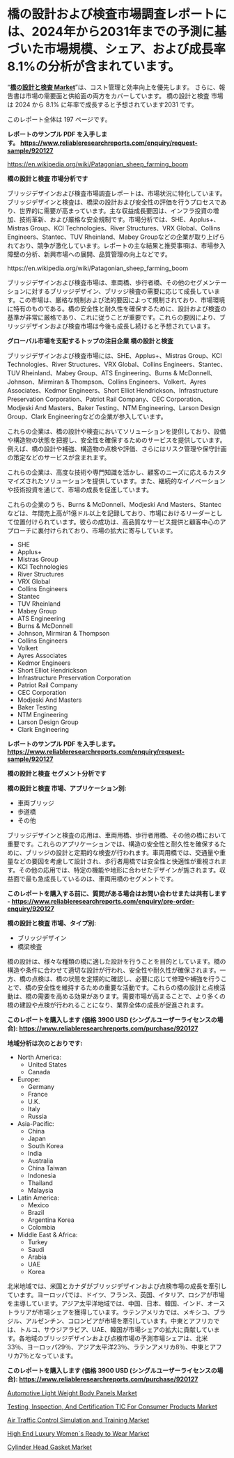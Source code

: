 <p><h1>橋の設計および検査市場調査レポートには、2024年から2031年までの予測に基づいた市場規模、シェア、および成長率8.1%の分析が含まれています。</h1></p><p>&ldquo;<strong><a href="https://www.reliableresearchreports.com/bridge-design-and-inspection-r920127">橋の設計と検査 Market</a></strong>&rdquo;は、コスト管理と効率向上を優先します。 さらに、報告書は市場の需要面と供給面の両方をカバーしています。 橋の設計と検査 市場は 2024 から 8.1% に年率で成長すると予想されています2031 です。</p>
<p>このレポート全体は 197 ページです。</p>
<p><strong>レポートのサンプル PDF を入手します。&nbsp;<a href="https://www.reliableresearchreports.com/enquiry/request-sample/920127">https://www.reliableresearchreports.com/enquiry/request-sample/920127</a></strong></p>
<p><a href="https://en.wikipedia.org/wiki/Patagonian_sheep_farming_boom">https://en.wikipedia.org/wiki/Patagonian_sheep_farming_boom</a></p>
<p><strong>橋の設計と検査 市場分析です</strong></p>
<p><p>ブリッジデザインおよび検査市場調査レポートは、市場状況に特化しています。ブリッジデザインと検査は、橋梁の設計および安全性の評価を行うプロセスであり、世界的に需要が高まっています。主な収益成長要因は、インフラ投資の増加、技術革新、および厳格な安全規制です。市場分析では、SHE、Applus+、Mistras Group、KCI Technologies、River Structures、VRX Global、Collins Engineers、Stantec、TUV Rheinland、Mabey Groupなどの企業が取り上げられており、競争が激化しています。レポートの主な結果と推奨事項は、市場参入障壁の分析、新興市場への展開、品質管理の向上などです。</p></p>
<p>https://en.wikipedia.org/wiki/Patagonian_sheep_farming_boom</p>
<p><p>ブリッジデザインおよび検査市場は、車両橋、歩行者橋、その他のセグメンテーションに対するブリッジデザイン、ブリッジ検査の需要に応じて成長しています。この市場は、厳格な規制および法的要因によって規制されており、市場環境に特有のものである。橋の安全性と耐久性を確保するために、設計および検査の基準が非常に厳格であり、これに従うことが重要です。これらの要因により、ブリッジデザインおよび検査市場は今後も成長し続けると予想されています。</p></p>
<p><strong>グローバル市場を支配するトップの注目企業 橋の設計と検査</strong></p>
<p><p>ブリッジデザインおよび検査市場には、SHE、Applus+、Mistras Group、KCI Technologies、River Structures、VRX Global、Collins Engineers、Stantec、TUV Rheinland、Mabey Group、ATS Engineering、Burns & McDonnell、Johnson、Mirmiran & Thompson、Collins Engineers、Volkert、Ayres Associates、Kedmor Engineers、Short Elliot Hendrickson、Infrastructure Preservation Corporation、Patriot Rail Company、CEC Corporation、Modjeski And Masters、Baker Testing、NTM Engineering、Larson Design Group、Clark Engineeringなどの企業が参入しています。</p><p>これらの企業は、橋の設計や検査においてソリューションを提供しており、設備や構造物の状態を把握し、安全性を確保するためのサービスを提供しています。例えば、橋の設計や補強、構造物の点検や評価、さらにはリスク管理や保守計画の策定などのサービスが含まれます。</p><p>これらの企業は、高度な技術や専門知識を活かし、顧客のニーズに応えるカスタマイズされたソリューションを提供しています。また、継続的なイノベーションや技術投資を通じて、市場の成長を促進しています。</p><p>これらの企業のうち、Burns & McDonnell、Modjeski And Masters、Stantecなどは、年間売上高が1億ドル以上を記録しており、市場におけるリーダーとして位置付けられています。彼らの成功は、高品質なサービス提供と顧客中心のアプローチに裏付けられており、市場の拡大に寄与しています。</p></p>
<p><ul><li>SHE</li><li>Applus+</li><li>Mistras Group</li><li>KCI Technologies</li><li>River Structures</li><li>VRX Global</li><li>Collins Engineers</li><li>Stantec</li><li>TUV Rheinland</li><li>Mabey Group</li><li>ATS Engineering</li><li>Burns & McDonnell</li><li>Johnson, Mirmiran & Thompson</li><li>Collins Engineers</li><li>Volkert</li><li>Ayres Associates</li><li>Kedmor Engineers</li><li>Short Elliot Hendrickson</li><li>Infrastructure Preservation Corporation</li><li>Patriot Rail Company</li><li>CEC Corporation</li><li>Modjeski And Masters</li><li>Baker Testing</li><li>NTM Engineering</li><li>Larson Design Group</li><li>Clark Engineering</li></ul></p>
<p><strong>レポートのサンプル PDF を入手します。 <a href="https://www.reliableresearchreports.com/enquiry/request-sample/920127">https://www.reliableresearchreports.com/enquiry/request-sample/920127</a></strong></p>
<p><strong>橋の設計と検査 セグメント分析です</strong></p>
<p><strong>橋の設計と検査 市場、アプリケーション別:</strong></p>
<p><ul><li>車両ブリッジ</li><li>歩道橋</li><li>その他</li></ul></p>
<p><p>ブリッジデザインと検査の応用は、車両用橋、歩行者用橋、その他の橋において重要です。これらのアプリケーションでは、構造の安全性と耐久性を確保するために、ブリッジの設計と定期的な検査が行われます。車両用橋では、交通量や重量などの要因を考慮して設計され、歩行者用橋では安全性と快適性が重視されます。その他の応用では、特定の機能や地形に合わせたデザインが施されます。収益面で最も急成長しているのは、車両用橋のセグメントです。</p></p>
<p><strong>このレポートを購入する前に、質問がある場合はお問い合わせまたは共有します - <a href="https://www.reliableresearchreports.com/enquiry/pre-order-enquiry/920127">https://www.reliableresearchreports.com/enquiry/pre-order-enquiry/920127</a></strong></p>
<p><strong>橋の設計と検査 市場、タイプ別:</strong></p>
<p><ul><li>ブリッジデザイン</li><li>橋梁検査</li></ul></p>
<p><p>橋の設計は、様々な種類の橋に適した設計を行うことを目的としています。橋の構造や条件に合わせて適切な設計が行われ、安全性や耐久性が確保されます。一方、橋の点検は、橋の状態を定期的に確認し、必要に応じて修理や補強を行うことで、橋の安全性を維持するための重要な活動です。これらの橋の設計と点検活動は、橋の需要を高める効果があります。需要市場が高まることで、より多くの橋の建設や点検が行われることになり、業界全体の成長が促進されます。</p></p>
<p><strong>このレポートを購入します (価格 3900 USD (シングルユーザーライセンスの場合): <a href="https://www.reliableresearchreports.com/purchase/920127">https://www.reliableresearchreports.com/purchase/920127</a></strong></p>
<p><strong>地域分析は次のとおりです:</strong></p>
<p><ul>
    <li>
        North America:
        <ul>
            <li>United States</li>
            <li>Canada</li>
        </ul>
    </li>
    <li>
        Europe:
        <ul>
            <li>Germany</li>
            <li>France</li>
            <li>U.K.</li>
            <li>Italy</li>
            <li>Russia</li>
        </ul>
    </li>
    <li>
        Asia-Pacific:
        <ul>
            <li>China</li>
            <li>Japan</li>
            <li>South Korea</li>
            <li>India</li>
            <li>Australia</li>
            <li>China Taiwan</li>
            <li>Indonesia</li>
            <li>Thailand</li>
            <li>Malaysia</li>
        </ul>
    </li>
    <li>
        Latin America:
        <ul>
            <li>Mexico</li>
            <li>Brazil</li>
            <li>Argentina Korea</li>
            <li>Colombia</li>
        </ul>
    </li>
    <li>
        Middle East & Africa:
        <ul>
            <li>Turkey</li>
            <li>Saudi</li>
            <li>Arabia</li>
            <li>UAE</li>
            <li>Korea</li>
        </ul>
    </li>
    </ul></p>
<p><p>北米地域では、米国とカナダがブリッジデザインおよび点検市場の成長を牽引しています。ヨーロッパでは、ドイツ、フランス、英国、イタリア、ロシアが市場を主導しています。アジア太平洋地域では、中国、日本、韓国、インド、オーストラリアが市場シェアを獲得しています。ラテンアメリカでは、メキシコ、ブラジル、アルゼンチン、コロンビアが市場を牽引しています。中東とアフリカでは、トルコ、サウジアラビア、UAE、韓国が市場シェアの拡大に貢献しています。各地域のブリッジデザインおよび点検市場の予測市場シェアは、北米33％、ヨーロッパ29％、アジア太平洋23％、ラテンアメリカ8％、中東とアフリカ7％となっています。</p></p>
<p><strong>このレポートを購入します (価格 3900 USD (シングルユーザーライセンスの場合): <a href="https://www.reliableresearchreports.com/purchase/920127">https://www.reliableresearchreports.com/purchase/920127</a></strong></p>
<p><p><a href="https://www.linkedin.com/pulse/automotive-light-weight-body-panels-market-size-growing-n4nnc?trackingId=PGbI4nfYRDO1siT5btZsMQ%3D%3D">Automotive Light Weight Body Panels Market</a></p><p><a href="https://issuu.com/reportprime-2/docs/testing-inspection-and-certificatio_865748636a1b8e">Testing, Inspection, And Certification TIC For Consumer Products Market</a></p><p><a href="https://github.com/sardarp081/Market-Research-Report-List-2/blob/main/air-traffic-control-simulation-and-training-market.md">Air Traffic Control Simulation and Training Market</a></p><p><a href="https://issuu.com/reportprime-2/docs/high-end-luxury-womens-ready-to-wea_8ed3f837f87fde">High End Luxury Women´s Ready to Wear Market</a></p><p><a href="https://github.com/gcimaudf65/Market-Research-Report-List-2/blob/main/cylinder-head-gasket-market.md">Cylinder Head Gasket Market</a></p></p>